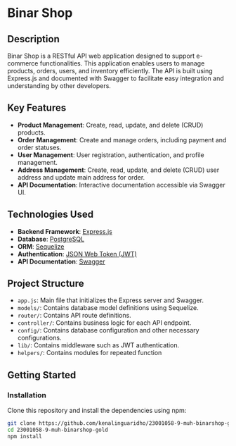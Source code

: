 # Binar Shop

## Description

Binar Shop is a RESTful API web application designed to support e-commerce functionalities. This application enables users to manage products, orders, users, and inventory efficiently. The API is built using Express.js and documented with Swagger to facilitate easy integration and understanding by other developers.

## Key Features

- **Product Management**: Create, read, update, and delete (CRUD) products.
- **Order Management**: Create and manage orders, including payment and order statuses.
- **User Management**: User registration, authentication, and profile management.
- **Address Management**: Create, read, update, and delete (CRUD) user address and update main address for order.
- **API Documentation**: Interactive documentation accessible via Swagger UI.

## Technologies Used

- **Backend Framework**: [Express.js](https://expressjs.com/)
- **Database**: [PostgreSQL](https://www.postgresql.org/)
- **ORM**: [Sequelize](https://sequelize.org/)
- **Authentication**: [JSON Web Token (JWT)](https://jwt.io/)
- **API Documentation**: [Swagger](https://swagger.io/)

## Project Structure

- `app.js`: Main file that initializes the Express server and Swagger.
- `models/`: Contains database model definitions using Sequelize.
- `router/`: Contains API route definitions.
- `controller/`: Contains business logic for each API endpoint.
- `config/`: Contains database configuration and other necessary configurations.
- `lib/`: Contains middleware such as JWT authentication.
- `helpers/`: Contains modules for repeated function

## Getting Started

### Installation

Clone this repository and install the dependencies using npm:

```sh
git clone https://github.com/kenalinguaridho/23001058-9-muh-binarshop-gold.git
cd 23001058-9-muh-binarshop-gold
npm install
